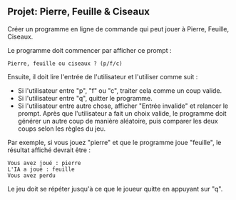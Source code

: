 ## Projet: Pierre, Feuille & Ciseaux

Créer un programme en ligne de commande qui peut jouer à Pierre, Feuille, Ciseaux.

Le programme doit commencer par afficher ce prompt :
```
Pierre, feuille ou ciseaux ? (p/f/c)
```

Ensuite, il doit lire l'entrée de l'utilisateur et l'utiliser comme suit :
- Si l'utilisateur entre "p", "f" ou "c", traiter cela comme un coup valide.
- Si l'utilisateur entre "q", quitter le programme.
- Si l'utilisateur entre autre chose, afficher "Entrée invalide" et relancer le prompt.
Après que l'utilisateur a fait un choix valide, le programme doit générer un autre coup de manière aléatoire, puis comparer les deux coups selon les règles du jeu.

Par exemple, si vous jouez "pierre" et que le programme joue "feuille", le résultat affiché devrait être :
```
Vous avez joué : pierre
L'IA a joué : feuille
Vous avez perdu
```
Le jeu doit se répéter jusqu'à ce que le joueur quitte en appuyant sur "q".
